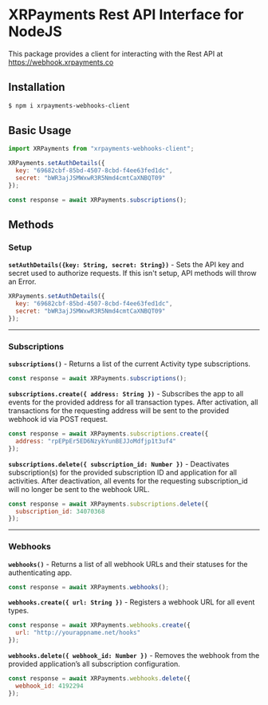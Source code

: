 # XRPayments Rest API Interface for NodeJS

This package provides a client for interacting with the Rest API at https://webhook.xrpayments.co

## Installation

```sh
$ npm i xrpayments-webhooks-client
```

## Basic Usage

```js
import XRPayments from "xrpayments-webhooks-client";

XRPayments.setAuthDetails({
  key: "69682cbf-85bd-4507-8cbd-f4ee63fed1dc",
  secret: "bWR3ajJSMWxwR3R5Nmd4cmtCaXNBQT09"
});

const response = await XRPayments.subscriptions();
```

## Methods

### Setup

**`setAuthDetails({key: String, secret: String})`** - Sets the API key and secret used to authorize requests. If this isn't setup, API methods will throw an Error.

```js
XRPayments.setAuthDetails({
  key: "69682cbf-85bd-4507-8cbd-f4ee63fed1dc",
  secret: "bWR3ajJSMWxwR3R5Nmd4cmtCaXNBQT09"
});
```

---

### Subscriptions

**`subscriptions()`** - Returns a list of the current Activity type subscriptions.

```js
const response = await XRPayments.subscriptions();
```

**`subscriptions.create({ address: String })`** - Subscribes the app to all events for the provided address for all transaction types. After activation, all transactions for the requesting address will be sent to the provided webhook id via POST request.

```js
const response = await XRPayments.subscriptions.create({
  address: "rpEPpEr5ED6NzykYunBEJJoMdfjp1t3uf4"
});
```

**`subscriptions.delete({ subscription_id: Number })`** - Deactivates subscription(s) for the provided subscription ID and application for all activities. After deactivation, all events for the requesting subscription_id will no longer be sent to the webhook URL.

```js
const response = await XRPayments.subscriptions.delete({
  subscription_id: 34070368
});
```

---

### Webhooks

**`webhooks()`** - Returns a list of all webhook URLs and their statuses for the authenticating app.

```js
const response = await XRPayments.webhooks();
```

**`webhooks.create({ url: String })`** - Registers a webhook URL for all event types.

```js
const response = await XRPayments.webhooks.create({
  url: "http://yourappname.net/hooks"
});
```

**`webhooks.delete({ webhook_id: Number })`** - Removes the webhook from the provided application’s all subscription configuration.

```js
const response = await XRPayments.webhooks.delete({
  webhook_id: 4192294
});
```
